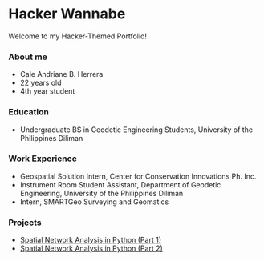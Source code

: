 # Hacker Wannabe
Welcome to my Hacker-Themed Portfolio!

### About me
- Cale Andriane B. Herrera
- 22 years old
- 4th year student

### Education
- Undergraduate BS in Geodetic Engineering Students, University of the Philippines Diliman

### Work Experience
- Geospatial Solution Intern, Center for Conservation Innovations Ph. Inc.
- Instrument Room Student Assistant, Department of Geodetic Engineering, University of the Philippines Diliman
- Intern, SMARTGeo Surveying and Geomatics

### Projects
- [Spatial Network Analysis in Python (Part 1)](https://colab.research.google.com/drive/1eTjVF7jKfxo5ITJswxBwv68-5Gs1ZXQy?usp=sharing)
- [Spatial Network Analysis in Python (Part 2)](https://colab.research.google.com/drive/12sJk0HCw1sDeSnG2esottlGrvQmlFl58?usp=sharing)
